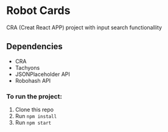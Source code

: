 # Robot Cards

CRA (Creat React APP) project with input search functionallity

## Dependencies

- CRA
- Tachyons
- JSONPlaceholder API
- Robohash API

### To run the project:

1. Clone this repo
2. Run `npm install`
3. Run `npm start`
